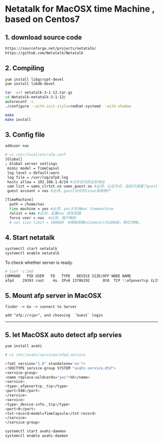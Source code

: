 
# Netatalk for MacOSX time Machine , based on Centos7

## 1. download source code

```bash
https://sourceforge.net/projects/netatalk/
https://github.com/Netatalk/Netatalk
```

## 2. Compiling

```bash
yum install libgcrypt-devel
yum install libdb-devel
```

```bash
tar -xvf netatalk-3-1-12.tar.gz
cd Netatalk-netatalk-3-1-12/
autoreconf -i
./configure --with-init-style=redhat-systemd --with-shadow

make
make install 
```


## 3. Config file

```bash
adduser nas

# vi /usr/local/etc/afp.conf
[Global]
; Global server settings
 mimic model = TimeCapsul
 log level = default:warn
 log file = /var/log/afpd.log
 hosts allow = 192.168.1.0/24 #允许访问的主机地址
 uam list = uams_clrtxt.so uams_guest.so #必须，认证方式，目前只调通了guest模式
 guest account = nas #必须，guest对应的linux系统用户

[TimeMachine]
  path = /home/nas
  time machine = yes #必须，yes才支持mac timemachine
  rwlist = nas #必须，设置nas 读写权限
  force user = nas  #必须，用户映射
  # vol size limit = 100000  #限制贡献volume大小为100GB，单位为MB。
```

## 4. Start netatalk

```bash
systemctl start netatalk
systemctl enable netatalk
```

To check whether server is ready.

```bash
# lsof -i:548
COMMAND   PID USER   FD   TYPE   DEVICE SIZE/OFF NODE NAME
afpd    29393 root    4u  IPv6 13706292      0t0  TCP *:afpovertcp (LISTEN)
```

## 5. Mount afp server in MacOSX 

```
finder -> Go -> connect to Server 

add "afp://<ip>", and choosing  `Guest` login
```

----

## 5. let MacOSX auto detect afp servies

```bash
yum install avahi
```

```bash
# vi /etc/avahi/services/afpd.service 

<?xml version="1.0" standalone='no'?>
<!DOCTYPE service-group SYSTEM "avahi-service.dtd">
<service-group>
<name replace-wildcards="yes">%h</name>
<service>
<type>_afpovertcp._tcp</type>
<port>548</port>
</service>
<service>
<type>_device-info._tcp</type>
<port>0</port>
<txt-record>model=TimeCapsule</txt-record>
</service>
</service-group>
```


```bash
systemctl start avahi-daemon
systemctl enable avahi-daemon
```


